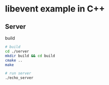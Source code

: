 # libevent example in C++

## Server

build
```bash
# build
cd ./server
mkdir build && cd build
cmake ..
make

# run server
./echo_server
```